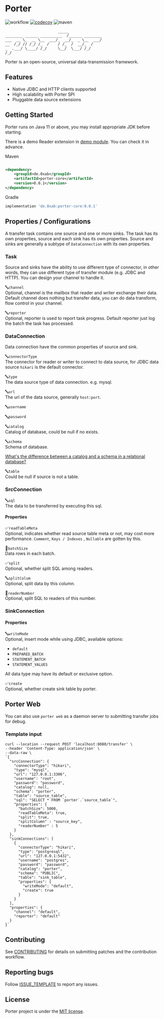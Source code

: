 # Porter

![workflow](https://github.com/arjenzhou/porter/actions/workflows/build.yml/badge.svg)
[![codecov](https://codecov.io/gh/arjenzhou/porter/branch/master/graph/badge.svg?token=WMRO0TVZMG)](https://codecov.io/gh/arjenzhou/porter)
![maven](https://img.shields.io/maven-central/v/de.0xab/porter)

                            _____
    ________ ______ __________  /______ ________
    ___  __ \_  __ \__  ___/_  __/_  _ \__  ___/
    __  /_/ // /_/ /_  /    / /_  /  __/_  /
    _  .___/ \____/ /_/     \__/  \___/ /_/
    /_/

Porter is an open-source, universal data-transmission framework.

## Features

- Native JDBC and HTTP clients supported
- High scalability with Porter SPI
- Pluggable data source extensions

## Getting Started

Porter runs on Java 11 or above, you may install appropriate JDK before starting.

There is a demo Reader extension in [demo module](./demo/src). You can check it in advance.

Maven

```xml

<dependency>
    <groupId>de.0xab</groupId>
    <artifactId>porter-core</artifactId>
    <version>0.0.1</version>
</dependency>
```

Gradle

```groovy
implementation 'de.0xab:porter-core:0.0.1'
```

## Properties / Configurations

A transfer task contains one source and one or more sinks. The task has its own properties, source and each sink has its
own properties. Source and sinks are generally a subtype of `DataConnection` with its own properties.

### Task

Source and sinks have the ability to use different type of connector, in other words, they can use different type of
transfer module (e.g. JDBC and HTTP). You can design your channel to handle it.

🔤`channel`  
Optional, channel is the mailbox that reader and writer exchange their data. Default channel does nothing but transfer
data, you can do data transform, flow control in your channel.

🔤`reporter`  
Optional, reporter is used to report task progress. Default reporter just log the batch the task has processed.

### DataConnection

Data connection have the common properties of source and sink.

🔤`connectorType`  
The connector for reader or writer to connect to data source, for JDBC data source `hikari` is the default connector.

🔤`type`  
The data source type of data connection. e.g. mysql.

🔤`url`  
The url of the data source, generally `host:port`.

🔤`username`

🔤`password`

🔤`catalog`  
Catalog of database, could be null if no exists.

🔤`schema`  
Schema of database.

[What's the difference between a catalog and a schema in a relational database?](https://stackoverflow.com/questions/7022755/whats-the-difference-between-a-catalog-and-a-schema-in-a-relational-database)

🔤`table`  
Could be null if source is not a table.

### SrcConnection

🔤`sql`  
The data to be transferred by executing this sql.

#### Properties

✅`readTableMeta`  
Optional, indicates whether read source table meta or not, may cost more performance. `Comment`, `Keys / Indexes`
, `Nullable` are gotten by this.

🔢`batchSize`  
Data rows in each batch.

✅`split`  
Optional, whether split SQL among readers.

🔤`splitColum`  
Optional, split data by this column.

🔢`readerNumber`  
Optional, split SQL to readers of this number.

### SinkConnection

#### Properties

🔤`writeMode`  
Optional, insert mode while using JDBC, available options:

- `default`
- `PREPARED_BATCH`
- `STATEMENT_BATCH`
- `STATEMENT_VALUES`

All data type may have its default or exclusive option.

✅`create`  
Optional, whether create sink table by porter.

## Porter Web

You can also use `porter web` as a daemon server to submitting transfer jobs for debug.

### Template input

```shell
curl --location --request POST 'localhost:8080/transfer' \
--header 'Content-Type: application/json' \
--data-raw \
`{
  "srcConnection": {
    "connectorType": "hikari",
    "type": "mysql",
    "url": "127.0.0.1:3306",
    "username": "root",
    "password": "password",
    "catalog": null,
    "schema": "porter",
    "table": "source_table",
    "sql": "SELECT * FROM `porter`.`source_table`",
    "properties": {
      "batchSize": 5000,
      "readTableMeta": true,
      "split": true,
      "splitColumn" : "source_key",
      "readerNumber" : 5
    }
  },
  "sinkConnections": [
    {
      "connectorType": "hikari",
      "type": "postgresql",
      "url": "127.0.0.1:5432",
      "username": "postgres",
      "password": "password",
      "catalog": "porter",
      "schema": "PUBLIC",
      "table": "sink_table",
      "properties": {
        "writeMode": "default",
        "create": true
      }
    }
  ],
  "properties": {
    "channel": "default",
    "reporter": "default"
  }
}`
```

## Contributing

See [CONTRIBUTING](CONTRIBUTING.md) for details on submitting patches and the contribution workflow.

## Reporting bugs

Follow [ISSUE_TEMPLATE](.github/ISSUE_TEMPLATE/BUG_REPORT.md) to report any issues.

## License

Porter project is under the [MIT license](LICENSE).
